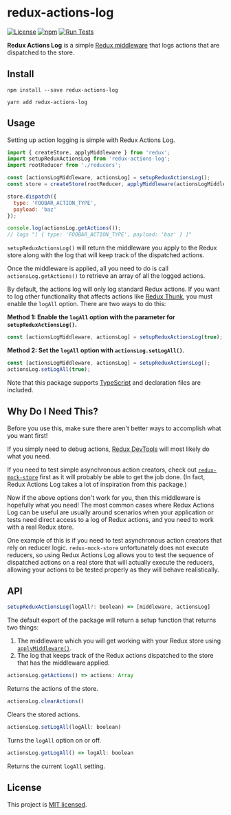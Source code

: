 # redux-actions-log

[![License](https://img.shields.io/badge/license-MIT-blue.svg)](https://github.com/mattlean/redux-actions-log/blob/main/LICENSE) [![npm](https://img.shields.io/npm/v/redux-actions-log.svg?colorB=brightgreen)](https://npmjs.com/package/redux-actions-log) [![Run Tests](https://github.com/mattlean/redux-actions-log/workflows/Run%20Tests/badge.svg)](https://github.com/mattlean/redux-actions-log/actions)

**Redux Actions Log** is a simple [Redux middleware](https://redux.js.org/tutorials/fundamentals/part-4-store#middleware) that logs actions that are dispatched to the store.

## Install

`npm install --save redux-actions-log`

`yarn add redux-actions-log`

## Usage

Setting up action logging is simple with Redux Actions Log.

```javascript
import { createStore, applyMiddleware } from 'redux';
import setupReduxActionsLog from 'redux-actions-log';
import rootReducer from './reducers';

const [actionsLogMiddleware, actionsLog] = setupReduxActionsLog();
const store = createStore(rootReducer, applyMiddleware(actionsLogMiddleware));

store.dispatch({
  type: 'FOOBAR_ACTION_TYPE',
  payload: 'baz'
});

console.log(actionsLog.getActions());
// logs "[ { type: 'FOOBAR_ACTION_TYPE', payload: 'baz' } ]"
```

`setupReduxActionsLog()` will return the middleware you apply to the Redux store along with the log that will keep track of the dispatched actions.

Once the middleware is applied, all you need to do is call `actionsLog.getActions()` to retrieve an array of all the logged actions.

By default, the actions log will only log standard Redux actions. If you want to log other functionality that affects actions like [Redux Thunk](https://npmjs.com/package/redux-thunk), you must enable the `logAll` option. There are two ways to do this:

**Method 1: Enable the `logAll` option with the parameter for `setupReduxActionsLog()`.**

```javascript
const [actionsLogMiddleware, actionsLog] = setupReduxActionsLog(true);
```

**Method 2: Set the `logAll` option with `actionsLog.setLogAll()`.**

```javascript
const [actionsLogMiddleware, actionsLog] = setupReduxActionsLog();
actionsLog.setLogAll(true);
```

Note that this package supports [TypeScript](https://www.typescriptlang.org) and declaration files are included.

## Why Do I Need This?

Before you use this, make sure there aren't better ways to accomplish what you want first!

If you simply need to debug actions, [Redux DevTools](https://redux.js.org/tutorials/fundamentals/part-4-store#redux-devtools) will most likely do what you need.

If you need to test simple asynchronous action creators, check out [`redux-mock-store`](https://npmjs.com/package/redux-mock-store) first as it will probably be able to get the job done. (In fact, Redux Actions Log takes a lot of inspiration from this package.)

Now if the above options don't work for you, then this middleware is hopefully what you need! The most common cases where Redux Actions Log can be useful are usually around scenarios when your application or tests need direct access to a log of Redux actions, and you need to work with a real Redux store.

One example of this is if you need to test asynchronous action creators that rely on reducer logic. `redux-mock-store` unfortunately does not execute reducers, so using Redux Actions Log allows you to test the sequence of dispatched actions on a real store that will actually execute the reducers, allowing your actions to be tested properly as they will behave realistically.

## API
```javascript
setupReduxActionsLog(logAll?: boolean) => [middleware, actionsLog]
```
The default export of the package will return a setup function that returns two things:

1. The middleware which you will get working with your Redux store using [`applyMiddleware()`](https://redux.js.org/api/applymiddleware).
2. The log that keeps track of the Redux actions dispatched to the store that has the middleware applied.

```javascript
actionsLog.getActions() => actions: Array
```
Returns the actions of the store.

```javascript
actionsLog.clearActions()
```
Clears the stored actions.

```javascript
actionsLog.setLogAll(logAll: boolean)
```
Turns the `logAll` option on or off.

```javascript
actionsLog.getLogAll() => logAll: boolean
```
Returns the current `logAll` setting.

## License

This project is [MIT licensed](https://github.com/mattlean/redux-actions-log/blob/main/LICENSE).
